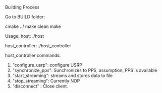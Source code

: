 Building Process

Go to BUILD folder:

cmake ../
make clean
make

Usage:
host: ./host <server IP> <PORT> <USRP IP>

host_controller: ./host_controller

host_controller commands:
1) "configure_usrp": configure USRP
2) "synchronize_pps": Sunchronizes to PPS, assumption, PPS is available
3) "start_streaming": streams and stores data to file
4) "stop_streaming": Currently NOP
5) "disconnect" : Close client.
